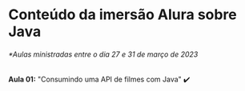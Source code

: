 # Conteúdo da imersão Alura sobre Java
###### *Aulas ministradas entre o dia 27 e 31 de março de 2023

**Aula 01:** "Consumindo uma API de filmes com Java" :heavy_check_mark:
